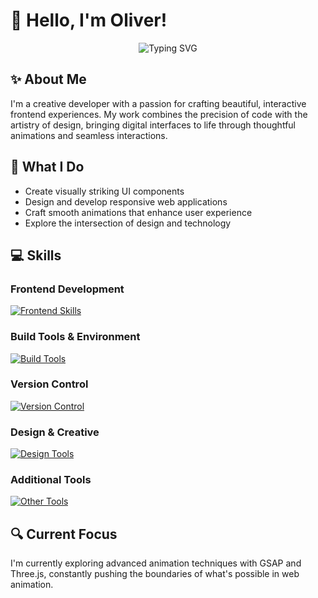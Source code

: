 # 👋 Hello, I'm Oliver! 

<div align="center">
  <img src="https://readme-typing-svg.herokuapp.com?font=Fira+Code&pause=1000&color=6A5ACD&center=true&vCenter=true&width=435&lines=Frontend+Developer;UI%2FUX+Enthusiast;Creative+Animator;Always+Learning" alt="Typing SVG" />
</div>

## ✨ About Me
I'm a creative developer with a passion for crafting beautiful, interactive frontend experiences. My work combines the precision of code with the artistry of design, bringing digital interfaces to life through thoughtful animations and seamless interactions.

## 🚀 What I Do
- Create visually striking UI components
- Design and develop responsive web applications
- Craft smooth animations that enhance user experience
- Explore the intersection of design and technology

## 💻 Skills

### Frontend Development
[![Frontend Skills](https://skillicons.dev/icons?i=js,html,css,react,vue,redux,sass,threejs)](https://skillicons.dev)

### Build Tools & Environment
[![Build Tools](https://skillicons.dev/icons?i=nodejs,pnpm,vite,webpack)](https://skillicons.dev)

### Version Control
[![Version Control](https://skillicons.dev/icons?i=git,github)](https://skillicons.dev)

### Design & Creative
[![Design Tools](https://skillicons.dev/icons?i=figma,ps,ai,blender)](https://skillicons.dev)

### Additional Tools
[![Other Tools](https://skillicons.dev/icons?i=bootstrap,docker)](https://skillicons.dev)

## 🔍 Current Focus
I'm currently exploring advanced animation techniques with GSAP and Three.js, constantly pushing the boundaries of what's possible in web animation.
